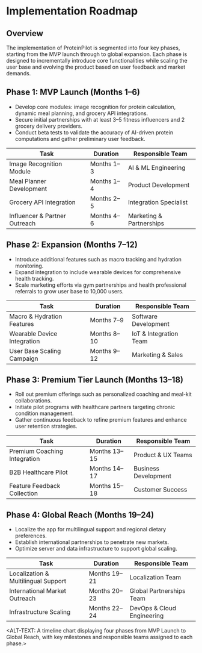 # Implementation Roadmap

## Overview
The implementation of ProteinPilot is segmented into four key phases, starting from the MVP launch through to global expansion. Each phase is designed to incrementally introduce core functionalities while scaling the user base and evolving the product based on user feedback and market demands.

## Phase 1: MVP Launch (Months 1–6)
- Develop core modules: image recognition for protein calculation, dynamic meal planning, and grocery API integrations.
- Secure initial partnerships with at least 3–5 fitness influencers and 2 grocery delivery providers.
- Conduct beta tests to validate the accuracy of AI-driven protein computations and gather preliminary user feedback.

| Task                          | Duration   | Responsible Team     |
|-------------------------------|------------|----------------------|
| Image Recognition Module      | Months 1–3| AI & ML Engineering  |
| Meal Planner Development      | Months 1–4| Product Development  |
| Grocery API Integration       | Months 2–5| Integration Specialist|
| Influencer & Partner Outreach | Months 4–6| Marketing & Partnerships |

## Phase 2: Expansion (Months 7–12)
- Introduce additional features such as macro tracking and hydration monitoring.
- Expand integration to include wearable devices for comprehensive health tracking.
- Scale marketing efforts via gym partnerships and health professional referrals to grow user base to 10,000 users.

| Task                          | Duration   | Responsible Team         |
|-------------------------------|------------|--------------------------|
| Macro & Hydration Features    | Months 7–9| Software Development     |
| Wearable Device Integration   | Months 8–10| IoT & Integration Team   |
| User Base Scaling Campaign    | Months 9–12| Marketing & Sales        |

## Phase 3: Premium Tier Launch (Months 13–18)
- Roll out premium offerings such as personalized coaching and meal-kit collaborations.
- Initiate pilot programs with healthcare partners targeting chronic condition management.
- Gather continuous feedback to refine premium features and enhance user retention strategies.

| Task                          | Duration   | Responsible Team          |
|-------------------------------|------------|---------------------------|
| Premium Coaching Integration  | Months 13–15| Product & UX Teams       |
| B2B Healthcare Pilot          | Months 14–17| Business Development     |
| Feature Feedback Collection   | Months 15–18| Customer Success         |

## Phase 4: Global Reach (Months 19–24)
- Localize the app for multilingual support and regional dietary preferences.
- Establish international partnerships to penetrate new markets.
- Optimize server and data infrastructure to support global scaling.

| Task                                | Duration   | Responsible Team           |
|-------------------------------------|------------|----------------------------|
| Localization & Multilingual Support | Months 19–21| Localization Team         |
| International Market Outreach       | Months 20–23| Global Partnerships Team  |
| Infrastructure Scaling              | Months 22–24| DevOps & Cloud Engineering |

<ALT-TEXT: A timeline chart displaying four phases from MVP Launch to Global Reach, with key milestones and responsible teams assigned to each phase.>
